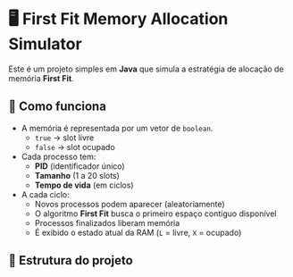 # 🖥️ First Fit Memory Allocation Simulator

Este é um projeto simples em **Java** que simula a estratégia de alocação de memória **First Fit**.

## 🚀 Como funciona
- A memória é representada por um vetor de `boolean`.
  - `true` → slot livre
  - `false` → slot ocupado
- Cada processo tem:
  - **PID** (identificador único)
  - **Tamanho** (1 a 20 slots)
  - **Tempo de vida** (em ciclos)
- A cada ciclo:
  - Novos processos podem aparecer (aleatoriamente)
  - O algoritmo **First Fit** busca o primeiro espaço contíguo disponível
  - Processos finalizados liberam memória
  - É exibido o estado atual da RAM (`L` = livre, `X` = ocupado)

## 📂 Estrutura do projeto
